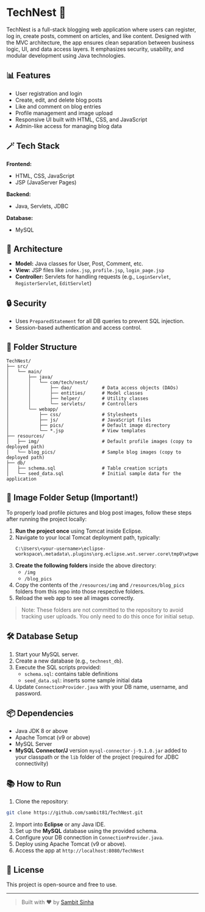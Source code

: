 # TechNest 🌟

TechNest is a full-stack blogging web application where users can register, log in, create posts, comment on articles, and like content. Designed with the MVC architecture, the app ensures clean separation between business logic, UI, and data access layers. It emphasizes security, usability, and modular development using Java technologies.

## 📊 Features

- User registration and login
- Create, edit, and delete blog posts
- Like and comment on blog entries
- Profile management and image upload
- Responsive UI built with HTML, CSS, and JavaScript
- Admin-like access for managing blog data

## 🪄 Tech Stack

**Frontend:**

- HTML, CSS, JavaScript
- JSP (JavaServer Pages)

**Backend:**

- Java, Servlets, JDBC

**Database:**

- MySQL

## 🚀 Architecture

- **Model:** Java classes for User, Post, Comment, etc.
- **View:** JSP files like `index.jsp`, `profile.jsp`, `login_page.jsp`
- **Controller:** Servlets for handling requests (e.g., `LoginServlet`, `RegisterServlet`, `EditServlet`)

## 🔒 Security

- Uses `PreparedStatement` for all DB queries to prevent SQL injection.
- Session-based authentication and access control.

## 📁 Folder Structure

```
TechNest/
├── src/
│   └── main/
│       ├── java/
│       │   └── com/tech/nest/
│       │       ├── dao/           # Data access objects (DAOs)
│       │       ├── entities/      # Model classes
│       │       ├── helper/        # Utility classes
│       │       └── servlets/      # Controllers
│       └── webapp/
│           ├── css/               # Stylesheets
│           ├── js/                # JavaScript files
│           ├── pics/              # Default image directory
│           └── *.jsp              # View templates
├── resources/
│   ├── img/                       # Default profile images (copy to deployed path)
│   └── blog_pics/                 # Sample blog images (copy to deployed path)
├── db/
│   ├── schema.sql                 # Table creation scripts
│   └── seed_data.sql              # Initial sample data for the application
```

## 📖 Image Folder Setup (Important!)

To properly load profile pictures and blog post images, follow these steps after running the project locally:

1. **Run the project once** using Tomcat inside Eclipse.
2. Navigate to your local Tomcat deployment path, typically:
   ```
   C:\Users\<your-username>\eclipse-workspace\.metadata\.plugins\org.eclipse.wst.server.core\tmp0\wtpwebapps\TechNest
   ```
3. **Create the following folders** inside the above directory:
   - `/img`
   - `/blog_pics`
4. Copy the contents of the `/resources/img` and `/resources/blog_pics` folders from this repo into those respective folders.
5. Reload the web app to see all images correctly.

> Note: These folders are not committed to the repository to avoid tracking user uploads. You only need to do this once for initial setup.

## 🛠️ Database Setup

1. Start your MySQL server.
2. Create a new database (e.g., `technest_db`).
3. Execute the SQL scripts provided:
   - `schema.sql`: contains table definitions
   - `seed_data.sql`: inserts some sample initial data
4. Update `ConnectionProvider.java` with your DB name, username, and password.

## 📦 Dependencies

- Java JDK 8 or above
- Apache Tomcat (v9 or above)
- MySQL Server
- **MySQL Connector/J** version `mysql-connector-j-9.1.0.jar` added to your classpath or the `lib` folder of the project (required for JDBC connectivity)

## 📚 How to Run

1. Clone the repository:

```bash
git clone https://github.com/sambit81/TechNest.git
```

2. Import into **Eclipse** or any Java IDE.
3. Set up the **MySQL** database using the provided schema.
4. Configure your DB connection in `ConnectionProvider.java`.
5. Deploy using Apache Tomcat (v9 or above).
6. Access the app at `http://localhost:8080/TechNest`

## 📓 License

This project is open-source and free to use.

---

> Built with ❤️ by [Sambit Sinha](https://github.com/sambit81)

